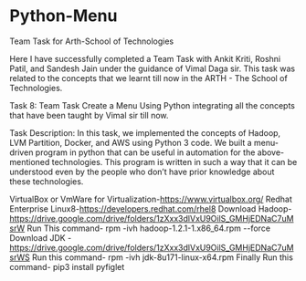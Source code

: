 # Python-Menu
Team Task for Arth-School of Technologies


Here I have successfully completed a Team Task with Ankit Kriti, Roshni Patil, and Sandesh Jain under the guidance of Vimal Daga sir. This task was related to the concepts that we learnt till now in the ARTH - The School of Technologies.

Task 8: Team Task
Create a Menu Using Python integrating all the concepts that have been taught by Vimal sir till now.

Task Description:
In this task, we implemented the concepts of Hadoop, LVM Partition, Docker, and AWS using Python 3 code. 
We built a menu-driven program in python that can be useful in automation for the above-mentioned technologies. This program is written in such a way that it can be understood even by the people who don’t have prior knowledge about these technologies.


VirtualBox or VmWare for Virtualization-https://www.virtualbox.org/
Redhat Enterprise Linux8-https://developers.redhat.com/rhel8
Download Hadoop- https://drive.google.com/drive/folders/1zXxx3dlVxU9OilS_GMHjEDNaC7uMsrW
Run This command- rpm -ivh hadoop-1.2.1-1.x86_64.rpm --force
Download JDK - https://drive.google.com/drive/folders/1zXxx3dlVxU9OilS_GMHjEDNaC7uMsrWS
Run this command- rpm -ivh jdk-8u171-linux-x64.rpm
Finally Run this command- pip3 install pyfiglet
